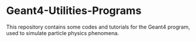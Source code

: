 # Geant4-Utilities-Programs
This repository contains some codes and tutorials for the Geant4 program, used to simulate particle physics phenomena.
